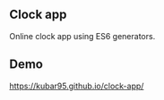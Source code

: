 ## Clock app

Online clock app using ES6 generators.

## Demo
 https://kubar95.github.io/clock-app/
